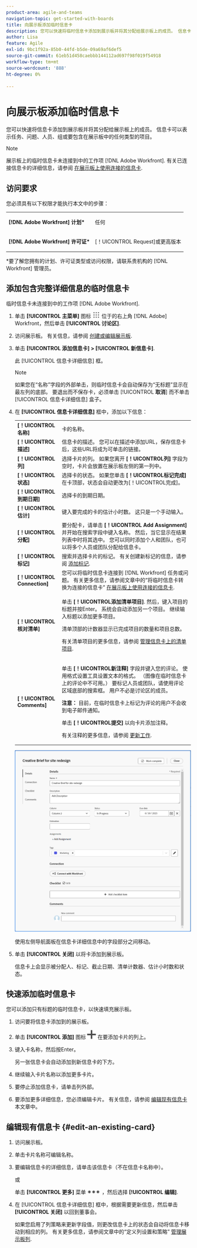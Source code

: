 ```yaml
---
product-area: agile-and-teams
navigation-topic: get-started-with-boards
title: 向展示板添加临时信息卡
description: 您可以快速将临时信息卡添加到展示板并将其分配给展示板上的成员。 信息卡可以表示任务、问题、人员、组或要包含在展示板中的任何类型的项目。
author: Lisa
feature: Agile
exl-id: 9bc1f92a-85b0-44fd-b5de-09a69af6def5
source-git-commit: 61eb51d458caebbb144112ad697f98f019f54918
workflow-type: tm+mt
source-wordcount: '888'
ht-degree: 0%

---
```


# 向展示板添加临时信息卡

您可以快速将信息卡添加到展示板并将其分配给展示板上的成员。 信息卡可以表示任务、问题、人员、组或要包含在展示板中的任何类型的项目。

>[!NOTE]
>
>展示板上的临时信息卡未连接到中的工作项 [!DNL Adobe Workfront]. 有关已连接信息卡的详细信息，请参阅 [在展示板上使用连接的信息卡](/help/quicksilver/agile/get-started-with-boards/connected-cards.md).

## 访问要求

您必须具有以下权限才能执行本文中的步骤：

<table style="table-layout:auto"> 
 <col> 
 </col> 
 <col> 
 </col> 
 <tbody> 
  <tr> 
   <td role="rowheader"><strong>[!DNL Adobe Workfront] 计划*</strong></td> 
   <td> <p>任何</p> </td> 
  </tr> 
  <tr> 
   <td role="rowheader"><strong>[!DNL Adobe Workfront] 许可证*</strong></td> 
   <td> <p>[！UICONTROL Request]或更高版本</p> </td> 
  </tr> 
 </tbody> 
</table>

&#42;要了解您拥有的计划、许可证类型或访问权限，请联系贵机构的 [!DNL Workfront] 管理员。

## 添加包含完整详细信息的临时信息卡

临时信息卡未连接到中的工作项 [!DNL Adobe Workfront].

1. 单击 **[!UICONTROL 主菜单]** 图标 ![](assets/main-menu-icon.png) 位于的右上角 [!DNL Adobe] Workfront，然后单击 **[!UICONTROL 讨论区]**.
1. 访问展示板。 有关信息，请参阅 [创建或编辑展示板](../../agile/get-started-with-boards/create-edit-board.md).
1. 单击 **[!UICONTROL 添加信息卡] > [!UICONTROL 新信息卡]**.

   此 [!UICONTROL 信息卡详细信息] 框。

   >[!NOTE]
   >
   >如果您在“名称”字段的外部单击，则临时信息卡会自动保存为“无标题”显示在最左列的底部。 要退出而不保存卡，必须单击 [!UICONTROL **取消**] 而不单击 [!UICONTROL 信息卡详细信息] 盒子。

1. 在 **[!UICONTROL 信息卡详细信息]** 框中，添加以下信息：

   <table style="table-layout:auto"> 
    <col> 
    <col> 
    <tbody> 
     <tr> 
      <td role="rowheader"><strong>[！UICONTROL名称]</strong> </td> 
      <td>卡的名称。</td> 
     </tr> 
     <tr> 
      <td role="rowheader"><strong>[！UICONTROL描述]</strong> </td> 
      <td>信息卡的描述。 您可以在描述中添加URL，保存信息卡后，这些URL将成为可单击的链接。</td>
     </tr>
     <tr> 
      <td role="rowheader"><strong>[！UICONTROL列]</strong> </td> 
      <td>选择卡片的列。 如果您离开 <strong>[！UICONTROL列]</strong> 字段为空时，卡片会放置在展示板左侧的第一列中。</td>
     </tr>
     <tr> 
      <td role="rowheader"><strong>[！UICONTROL状态]</strong> </td> 
      <td>选择卡的状态。 如果您单击 <strong>[！UICONTROL标记完成]</strong> 在卡顶部，状态会自动更改为[！UICONTROL完成]。</td> 
     </tr>
     <tr> 
      <td role="rowheader"><strong>[！UICONTROL到期日期]</strong></td> 
      <td>选择卡的到期日期。 </td>
     </tr>
     <tr> 
      <td role="rowheader"><strong>[！UICONTROL估计]</strong></td> 
      <td>键入要完成的卡的估计小时数。 这只是一个手动输入。</td>
     </tr>
     <tr> 
      <td role="rowheader"><strong>[！UICONTROL分配]</strong> </td> 
      <td>要分配卡，请单击 <strong>[！UICONTROL Add Assignment]</strong> 并开始在搜索字段中键入名称。 然后，当它显示在结果列表中时将其选中。 您可以同时添加个人和团队，也可以将多个人员或团队分配给信息卡。</td>
     </tr>     
     <tr> 
      <td role="rowheader"><strong>[！UICONTROL标记]</strong></td> 
      <td>搜索并选择卡片的标记。 有关创建新标记的信息，请参阅 <a href="../../agile/get-started-with-boards/add-tags.md" class="MCXref xref">添加标记</a>.</td> 
     </tr>
     <tr>
      <td role="rowheader"><strong>[！UICONTROL Connection]</strong> </td>
      <td>您可以将临时信息卡连接到 [!DNL Workfront] 任务或问题。 有关更多信息，请参阅文章中的“将临时信息卡转换为连接的信息卡” <a href="/help/quicksilver/agile/get-started-with-boards/connected-cards.md">在展示板上使用连接的信息卡</a>.</td>
     </tr>
     <tr> 
      <td role="rowheader"><strong>[！UICONTROL核对清单]</strong> </td> 
      <td> <p>单击 <strong>[！UICONTROL添加清单项目]</strong>. 然后，键入项目的标题并按Enter。 系统会自动添加另一个项目。 继续输入标题以添加更多项目。</p> <p>清单顶部的计数器显示已完成项目的数量和项目总数。</p> <p>有关清单项目的更多信息，请参阅 <a href="/help/quicksilver/agile/get-started-with-boards/manage-checklist-items.md">管理信息卡上的清单项目</a>.</p> </td> 
     </tr>
     <tr>
      <td role="rowheader"><strong>[！UICONTROL Comments]</strong></td>
      <td><p>单击 <strong>[！UICONTROL新注释]</strong> 字段并键入您的评论。 使用格式设置工具设置文本的格式。 （图像在临时信息卡上的评论中不可用。） 要标记人员或团队，请使用评论区域底部的搜索框。 用户不必是讨论区的成员。</p><p><strong>注意：</strong> 目前，在临时信息卡上标记为评论的用户不会收到电子邮件通知。
      </p><p>单击 <strong>[！UICONTROL提交]</strong> 以向卡片添加注释。</p>
      <p>有关注释的更多信息，请参阅 <a href="/help/quicksilver/workfront-basics/updating-work-items-and-viewing-updates/update-work.md">更新工作</a>.</p></td>
     </tr>
    </tbody> 
   </table>

   ![临时信息卡详细信息](assets/ad-hoc-card-details-with-comments.png)

   使用左侧导航面板在信息卡详细信息中的字段部分之间移动。

1. 单击 **[!UICONTROL 关闭]** 以将卡添加到展示板。

   信息卡上会显示被分配人、标记、截止日期、清单计数器、估计小时数和状态。

## 快速添加临时信息卡

您可以添加只有标题的临时信息卡，以快速填充展示板。

1. 访问要将信息卡添加到的展示板。
1. 单击 **[!UICONTROL 添加]** 图标 ![添加信息卡](assets/addicon-spectrum.png) 在要添加卡片的列上。
1. 键入卡名称，然后按Enter。

   另一张信息卡会自动添加到新信息卡的下方。

1. 继续输入卡片名称以添加更多卡片。
1. 要停止添加信息卡，请单击列外部。
1. 要添加更多详细信息，您必须编辑卡片。 有关信息，请参阅 [编辑现有信息卡](#edit-an-existing-card) 本文章中。

## 编辑现有信息卡 {#edit-an-existing-card}

1. 访问展示板。
1. 单击卡片名称可编辑名称。
1. 要编辑信息卡的详细信息，请单击该信息卡（不在信息卡名称中）。

   或

   单击 **[!UICONTROL 更多]** 菜单 ![[!UICONTROL 更多菜单]](assets/more-icon-spectrum.png) ，然后选择 **[!UICONTROL 编辑]**.

1. 在 [!UICONTROL 信息卡详细信息] 框中，根据需要更新信息，然后单击 **[!UICONTROL 关闭]** 以回到董事会。

   如果您启用了列策略来更新字段值，则更改信息卡上的状态会自动将信息卡移动到相应的列。 有关更多信息，请参阅文章中的“定义列设置和策略” [管理展示板列](/help/quicksilver/agile/get-started-with-boards/manage-board-columns.md).
